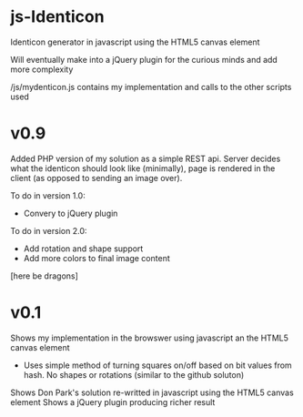 js-Identicon
============

Identicon generator in javascript using the HTML5 canvas element

Will eventually make into a jQuery plugin for the curious minds and add more complexity

/js/mydenticon.js contains my implementation and calls to the other scripts used

v0.9
======
Added PHP version of my solution as a simple REST api. Server decides what the identicon should look like (minimally), 
page is rendered in the client (as opposed to sending an image over). 

To do in version 1.0:
- Convery to jQuery plugin 

To do in version 2.0:
- Add rotation and shape support
- Add more colors to final image content

[here be dragons]

v0.1
======
Shows my implementation in the browswer using javascript an the HTML5 canvas element
 - Uses simple method of turning squares on/off based on bit values from hash. No shapes or rotations (similar to the github soluton)

Shows Don Park's solution re-writted in javascript using the HTML5 canvas element
Shows a jQuery plugin producing richer result

